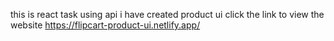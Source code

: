 this is react task using api i have created product ui click the link to view the website https://flipcart-product-ui.netlify.app/
